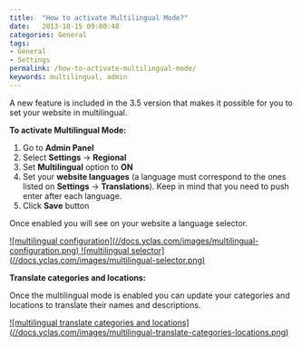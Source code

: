 ```yaml
---
title:  "How to activate Multilingual Mode?"
date:   2013-10-15 09:00:48
categories: General
tags:
- General
- Settings
permalink: /how-to-activate-multilingual-mode/
keywords: multilingual, admin
---
```

A new feature is included in the 3.5 version that makes it possible for you to set your website in multilingual.

**To activate Multilingual Mode:**

1. Go to **Admin Panel**
2. Select **Settings** -> **Regional**
3. Set **Multilingual** option to **ON**
4. Set your **website languages** (a language must correspond to the ones listed on **Settings** -> **Translations**). Keep in mind that you need to push enter after each language.
5. Click **Save** button

Once enabled you will see on your website a language selector.

<a href="//docs.yclas.com/images/multilingual-configuration.png" class="thumbnail gallery-item" data-gallery>
![multilingual configuration](//docs.yclas.com/images/multilingual-configuration.png)
</a>

<a href="//docs.yclas.com/images/multilingual-selector.png" class="thumbnail gallery-item" data-gallery>
![multilingual selector](//docs.yclas.com/images/multilingual-selector.png)
</a>

**Translate categories and locations:**

Once the multilingual mode is enabled you can update your categories and locations to translate their names and descriptions.

<a href="//docs.yclas.com/images/multilingual-translate-categories-locations.png" class="thumbnail gallery-item" data-gallery>
![multilingual translate categories and locations](//docs.yclas.com/images/multilingual-translate-categories-locations.png)
</a>
